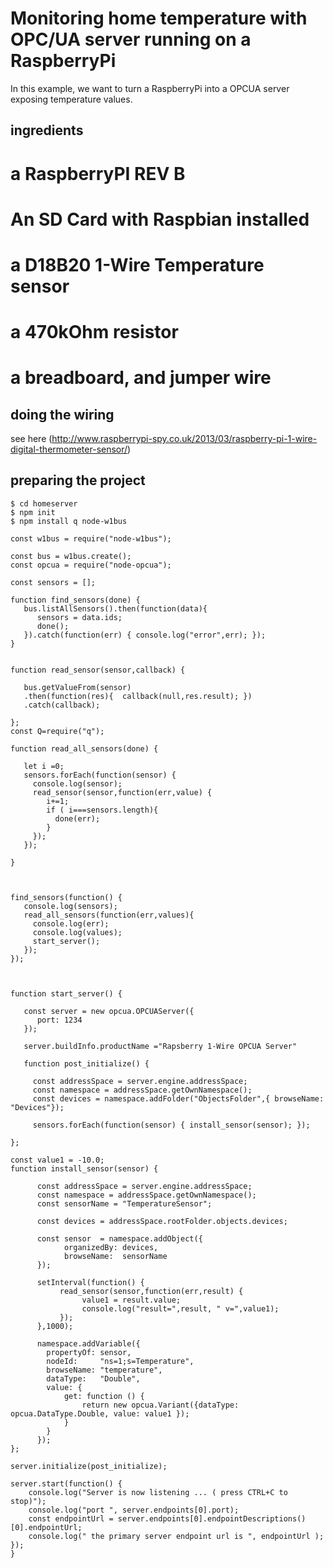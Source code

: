 ﻿# Monitoring home temperature with OPC/UA server running on a RaspberryPi

In this example, we want to turn a RaspberryPi into a OPCUA server exposing temperature values.

## ingredients

   # a RaspberryPI REV B
   # An SD Card with Raspbian installed
   # a D18B20 1-Wire Temperature sensor
   # a 470kOhm resistor
   # a breadboard, and jumper wire

## doing the wiring

see here (http://www.raspberrypi-spy.co.uk/2013/03/raspberry-pi-1-wire-digital-thermometer-sensor/)


## preparing the project

```
$ cd homeserver
$ npm init
$ npm install q node-w1bus
```




```
const w1bus = require("node-w1bus");

const bus = w1bus.create();
const opcua = require("node-opcua");

const sensors = [];

function find_sensors(done) {
   bus.listAllSensors().then(function(data){
      sensors = data.ids;
      done();
   }).catch(function(err) { console.log("error",err); });
}


function read_sensor(sensor,callback) {

   bus.getValueFrom(sensor)
   .then(function(res){  callback(null,res.result); })
   .catch(callback);

};
const Q=require("q");

function read_all_sensors(done) {

   let i =0;
   sensors.forEach(function(sensor) {
     console.log(sensor);
     read_sensor(sensor,function(err,value) {
        i+=1;
        if ( i===sensors.length){
          done(err);
        }
     });
   });

}



find_sensors(function() {
   console.log(sensors);
   read_all_sensors(function(err,values){
     console.log(err);
     console.log(values);
     start_server();
   });
});



function start_server() {
   
   const server = new opcua.OPCUAServer({
      port: 1234
   });

   server.buildInfo.productName ="Rapsberry 1-Wire OPCUA Server"

   function post_initialize() {

     const addressSpace = server.engine.addressSpace;
     const namespace = addressSpace.getOwnNamespace();
     const devices = namespace.addFolder("ObjectsFolder",{ browseName: "Devices"});

     sensors.forEach(function(sensor) { install_sensor(sensor); });

};

const value1 = -10.0;
function install_sensor(sensor) {

      const addressSpace = server.engine.addressSpace;
      const namespace = addressSpace.getOwnNamespace();
      const sensorName = "TemperatureSensor";
      
      const devices = addressSpace.rootFolder.objects.devices;
      
      const sensor  = namespace.addObject({
            organizedBy: devices,
            browseName:  sensorName
      });

      setInterval(function() {
           read_sensor(sensor,function(err,result) {
                value1 = result.value;
                console.log("result=",result, " v=",value1);
           });
      },1000);
      
      namespace.addVariable({
        propertyOf: sensor,
        nodeId:     "ns=1;s=Temperature",
        browseName: "temperature",
        dataType:   "Double",
        value: {
            get: function () {
                return new opcua.Variant({dataType: opcua.DataType.Double, value: value1 });
            }
        }
      });
};

server.initialize(post_initialize);

server.start(function() {
    console.log("Server is now listening ... ( press CTRL+C to stop)");
    console.log("port ", server.endpoints[0].port);
    const endpointUrl = server.endpoints[0].endpointDescriptions()[0].endpointUrl;
    console.log(" the primary server endpoint url is ", endpointUrl );
});
}
```

